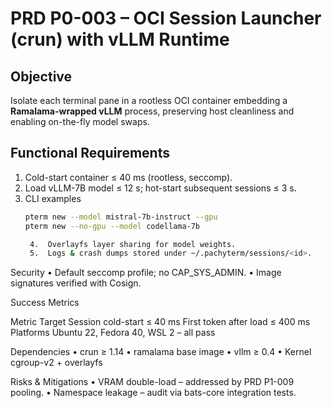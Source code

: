 # PRD P0-003 – OCI Session Launcher (crun) with vLLM Runtime

## Objective
Isolate each terminal pane in a rootless OCI container embedding a **Ramalama-wrapped vLLM** process, preserving host cleanliness and enabling on-the-fly model swaps.

## Functional Requirements
1. Cold-start container ≤ 40 ms (rootless, seccomp).
2. Load vLLM-7B model ≤ 12 s; hot-start subsequent sessions ≤ 3 s.
3. CLI examples  
   ```bash
   pterm new --model mistral-7b-instruct --gpu
   pterm new --no-gpu --model codellama-7b

	4.	Overlayfs layer sharing for model weights.
	5.	Logs & crash dumps stored under ~/.pachyterm/sessions/<id>.

Security
	•	Default seccomp profile; no CAP_SYS_ADMIN.
	•	Image signatures verified with Cosign.

Success Metrics

Metric
Target
Session cold-start
≤ 40 ms
First token after load
≤ 400 ms
Platforms
Ubuntu 22, Fedora 40, WSL 2 – all pass


Dependencies
	•	crun ≥ 1.14
	•	ramalama base image
	•	vllm ≥ 0.4
	•	Kernel cgroup-v2 + overlayfs

Risks & Mitigations
	•	VRAM double-load – addressed by PRD P1-009 pooling.
	•	Namespace leakage – audit via bats-core integration tests.
